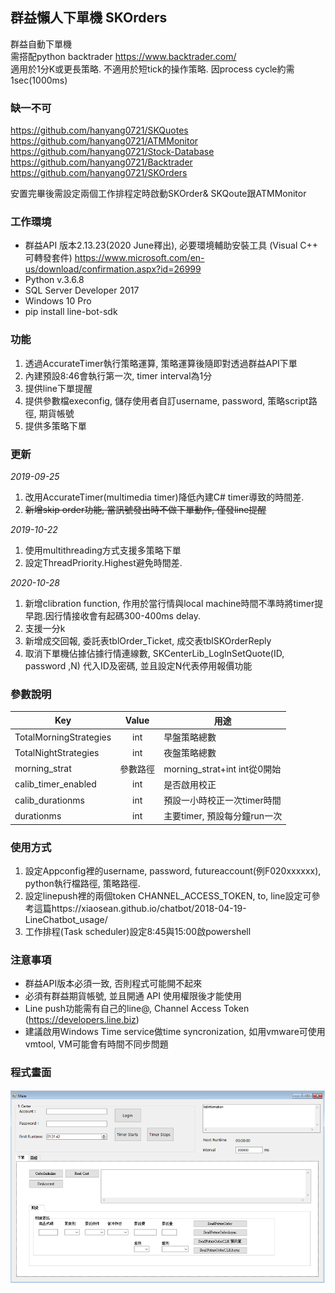 ## 群益懶人下單機 SKOrders 

群益自動下單機 </br>
需搭配python backtrader <https://www.backtrader.com/> </br>
適用於1分K或更長策略. 不適用於短tick的操作策略. 因process cycle約需1sec(1000ms)

### 缺一不可
https://github.com/hanyang0721/SKQuotes  
https://github.com/hanyang0721/ATMMonitor  
https://github.com/hanyang0721/Stock-Database  
https://github.com/hanyang0721/Backtrader  
https://github.com/hanyang0721/SKOrders

安置完畢後需設定兩個工作排程定時啟動SKOrder& SKQoute跟ATMMonitor

### 工作環境
* 群益API 版本2.13.23(2020 June釋出), 必要環境輔助安裝工具 (Visual C++ 可轉發套件) https://www.microsoft.com/en-us/download/confirmation.aspx?id=26999
* Python v.3.6.8
* SQL Server Developer 2017
* Windows 10 Pro
* pip install line-bot-sdk

### 功能
1. 透過AccurateTimer執行策略運算, 策略運算後隨即對透過群益API下單
2. 內建預設8:46會執行第一次, timer interval為1分
3. 提供line下單提醒
4. 提供參數檔execonfig, 儲存使用者自訂username, password, 策略script路徑, 期貨帳號
5. 提供多策略下單

### 更新
<i>2019-09-25</i>
1. 改用AccurateTimer(multimedia timer)降低內建C# timer導致的時間差.
2. ~~新增skip order功能, 當訊號發出時不做下單動作, 僅發line提醒~~</br>

<i>2019-10-22</i>
1. 使用multithreading方式支援多策略下單 
2. 設定ThreadPriority.Highest避免時間差.

<i>2020-10-28</i>
1. 新增clibration function, 作用於當行情與local machine時間不準時將timer提早跑.因行情接收會有起碼300-400ms delay. 
2. 支援一分k
3. 新增成交回報, 委託表tblOrder_Ticket, 成交表tblSKOrderReply
4. 取消下單機佔據佔據行情連線數, SKCenterLib_LogInSetQuote(ID, password ,N) 代入ID及密碼, 並且設定N代表停用報價功能

### 參數說明

| Key       | Value           | 用途  |
| ------------- |:-------------:|------|
| TotalMorningStrategies      | int | 早盤策略總數 |
| TotalNightStrategies      | int      | 夜盤策略總數 |
| morning_strat | 參數路徑      |   morning_strat+int int從0開始  |
| calib_timer_enabled | int      |   是否啟用校正  |
| calib_durationms | int      |   預設一小時校正一次timer時間  |
| durationms | int      |   主要timer, 預設每分鐘run一次  |


### 使用方式
1. 設定Appconfig裡的username, password, futureaccount(例F020xxxxxx), python執行檔路徑, 策略路徑.  
2. 設定linepush裡的兩個token CHANNEL_ACCESS_TOKEN, to, line設定可參考這篇https://xiaosean.github.io/chatbot/2018-04-19-LineChatbot_usage/ 
3. 工作排程(Task scheduler)設定8:45與15:00啟powershell

### 注意事項
* 群益API版本必須一致, 否則程式可能開不起來
* 必須有群益期貨帳號, 並且開通 API 使用權限後才能使用
* Line push功能需有自己的line@, Channel Access Token (https://developers.line.biz)
* 建議啟用Windows Time service做time syncronization, 如用vmware可使用vmtool, VM可能會有時間不同步問題

### 程式畫面
![image](https://github.com/hanyang0721/image/blob/master/SKOrder.png)

